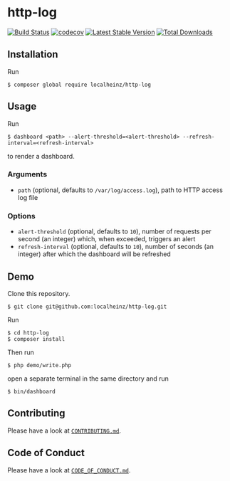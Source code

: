 # http-log

[![Build Status](https://travis-ci.org/localheinz/http-log.svg?branch=master)](https://travis-ci.org/localheinz/http-log)
[![codecov](https://codecov.io/gh/localheinz/http-log/branch/master/graph/badge.svg)](https://codecov.io/gh/localheinz/http-log)
[![Latest Stable Version](https://poser.pugx.org/localheinz/http-log/v/stable)](https://packagist.org/packages/localheinz/http-log)
[![Total Downloads](https://poser.pugx.org/localheinz/http-log/downloads)](https://packagist.org/packages/localheinz/http-log)

## Installation

Run

```
$ composer global require localheinz/http-log
```

## Usage

Run

```
$ dashboard <path> --alert-threshold=<alert-threshold> --refresh-interval=<refresh-interval>
```

to render a dashboard.

### Arguments

* `path` (optional, defaults to `/var/log/access.log`), path to HTTP access log file

### Options

* `alert-threshold` (optional, defaults to `10`), number of requests per second (an integer) which, when exceeded, triggers an alert
* `refresh-interval` (optional, defaults to `10`), number of seconds (an integer) after which the dashboard will be refreshed

## Demo

Clone this repository.

```
$ git clone git@github.com:localheinz/http-log.git
```

Run

```
$ cd http-log
$ composer install
```

Then run

```
$ php demo/write.php
```

open a separate terminal in the same directory and run

```
$ bin/dashboard
```

## Contributing

Please have a look at [`CONTRIBUTING.md`](.github/CONTRIBUTING.md).

## Code of Conduct

Please have a look at [`CODE_OF_CONDUCT.md`](.github/CODE_OF_CONDUCT.md).
